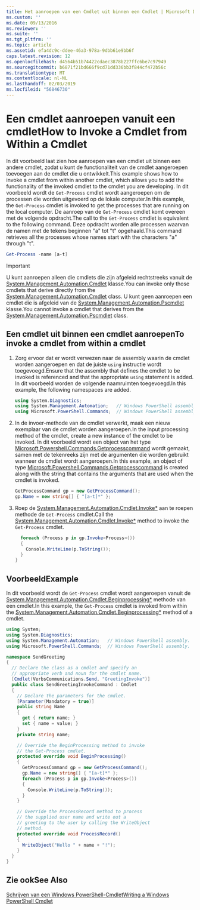 ```yaml
---
title: Het aanroepen van een Cmdlet uit binnen een Cmdlet | Microsoft Docs
ms.custom: ''
ms.date: 09/13/2016
ms.reviewer: ''
ms.suite: ''
ms.tgt_pltfrm: ''
ms.topic: article
ms.assetid: efa4dc9c-ddee-46a3-978a-9dbb61e9bb6f
caps.latest.revision: 12
ms.openlocfilehash: d4564b51b74422cdaec3878b227ffc6be7c97949
ms.sourcegitcommit: b6871f21bd666f9cd71dd336bb3f844cf472b56c
ms.translationtype: MT
ms.contentlocale: nl-NL
ms.lasthandoff: 02/03/2019
ms.locfileid: "56846730"
---
```

# <a name="how-to-invoke-a-cmdlet-from-within-a-cmdlet"></a><span data-ttu-id="a81b5-102">Een cmdlet aanroepen vanuit een cmdlet</span><span class="sxs-lookup"><span data-stu-id="a81b5-102">How to Invoke a Cmdlet from Within a Cmdlet</span></span>

<span data-ttu-id="a81b5-103">In dit voorbeeld laat zien hoe aanroepen van een cmdlet uit binnen een andere cmdlet, zodat u kunt de functionaliteit van de cmdlet aangeroepen toevoegen aan de cmdlet die u ontwikkelt.</span><span class="sxs-lookup"><span data-stu-id="a81b5-103">This example shows how to invoke a cmdlet from within another cmdlet, which allows you to add the functionality of the invoked cmdlet to the cmdlet you are developing.</span></span> <span data-ttu-id="a81b5-104">In dit voorbeeld wordt de `Get-Process` cmdlet wordt aangeroepen om de processen die worden uitgevoerd op de lokale computer.</span><span class="sxs-lookup"><span data-stu-id="a81b5-104">In this example, the `Get-Process` cmdlet is invoked to get the processes that are running on the local computer.</span></span> <span data-ttu-id="a81b5-105">De aanroep van de `Get-Process` cmdlet komt overeen met de volgende opdracht.</span><span class="sxs-lookup"><span data-stu-id="a81b5-105">The call to the `Get-Process` cmdlet is equivalent to the following command.</span></span> <span data-ttu-id="a81b5-106">Deze opdracht worden alle processen waarvan de namen met de tekens beginnen "a" tot "t" opgehaald.</span><span class="sxs-lookup"><span data-stu-id="a81b5-106">This command retrieves all the processes whose names start with the characters "a" through "t".</span></span>

```powershell
Get-Process -name [a-t]
```

> [!IMPORTANT]
> <span data-ttu-id="a81b5-107">U kunt aanroepen alleen die cmdlets die zijn afgeleid rechtstreeks vanuit de [System.Management.Automation.Cmdlet](/dotnet/api/System.Management.Automation.Cmdlet) klasse.</span><span class="sxs-lookup"><span data-stu-id="a81b5-107">You can invoke only those cmdlets that derive directly from the [System.Management.Automation.Cmdlet](/dotnet/api/System.Management.Automation.Cmdlet) class.</span></span> <span data-ttu-id="a81b5-108">U kunt geen aanroepen een cmdlet die is afgeleid van de [System.Management.Automation.Pscmdlet](/dotnet/api/System.Management.Automation.PSCmdlet) klasse.</span><span class="sxs-lookup"><span data-stu-id="a81b5-108">You cannot invoke a cmdlet that derives from the [System.Management.Automation.Pscmdlet](/dotnet/api/System.Management.Automation.PSCmdlet) class.</span></span>

## <a name="to-invoke-a-cmdlet-from-within-a-cmdlet"></a><span data-ttu-id="a81b5-109">Een cmdlet uit binnen een cmdlet aanroepen</span><span class="sxs-lookup"><span data-stu-id="a81b5-109">To invoke a cmdlet from within a cmdlet</span></span>

1. <span data-ttu-id="a81b5-110">Zorg ervoor dat er wordt verwezen naar de assembly waarin de cmdlet worden aangeroepen en dat de juiste `using` instructie wordt toegevoegd.</span><span class="sxs-lookup"><span data-stu-id="a81b5-110">Ensure that the assembly that defines the cmdlet to be invoked is referenced and that the appropriate `using` statement is added.</span></span> <span data-ttu-id="a81b5-111">In dit voorbeeld worden de volgende naamruimten toegevoegd.</span><span class="sxs-lookup"><span data-stu-id="a81b5-111">In this example, the following namespaces are added.</span></span>

    ```csharp
    using System.Diagnostics;
    using System.Management.Automation;   // Windows PowerShell assembly.
    using Microsoft.PowerShell.Commands;  // Windows PowerShell assembly.
    ```

2. <span data-ttu-id="a81b5-112">In de invoer-methode van de cmdlet verwerkt, maak een nieuw exemplaar van de cmdlet worden aangeroepen.</span><span class="sxs-lookup"><span data-stu-id="a81b5-112">In the input processing method of the cmdlet, create a new instance of the cmdlet to be invoked.</span></span> <span data-ttu-id="a81b5-113">In dit voorbeeld wordt een object van het type [Microsoft.Powershell.Commands.Getprocesscommand](/dotnet/api/Microsoft.PowerShell.Commands.GetProcessCommand) wordt gemaakt, samen met de tekenreeks zijn met de argumenten die worden gebruikt wanneer de cmdlet wordt aangeroepen.</span><span class="sxs-lookup"><span data-stu-id="a81b5-113">In this example, an object of type [Microsoft.Powershell.Commands.Getprocesscommand](/dotnet/api/Microsoft.PowerShell.Commands.GetProcessCommand) is created along with the string that contains the arguments that are used when the cmdlet is invoked.</span></span>

    ```csharp
    GetProcessCommand gp = new GetProcessCommand();
    gp.Name = new string[] { "[a-t]*" };
    ```

3. <span data-ttu-id="a81b5-114">Roep de [System.Management.Automation.Cmdlet.Invoke\*](/dotnet/api/System.Management.Automation.Cmdlet.Invoke) aan te roepen methode de `Get-Process` cmdlet.</span><span class="sxs-lookup"><span data-stu-id="a81b5-114">Call the [System.Management.Automation.Cmdlet.Invoke\*](/dotnet/api/System.Management.Automation.Cmdlet.Invoke) method to invoke the `Get-Process` cmdlet.</span></span>

    ```csharp
      foreach (Process p in gp.Invoke<Process>())
      {
        Console.WriteLine(p.ToString());
      }
    }
    ```

## <a name="example"></a><span data-ttu-id="a81b5-115">Voorbeeld</span><span class="sxs-lookup"><span data-stu-id="a81b5-115">Example</span></span>

<span data-ttu-id="a81b5-116">In dit voorbeeld wordt de `Get-Process` cmdlet wordt aangeroepen vanuit de [System.Management.Automation.Cmdlet.Beginprocessing\*](/dotnet/api/System.Management.Automation.Cmdlet.BeginProcessing) methode van een cmdlet.</span><span class="sxs-lookup"><span data-stu-id="a81b5-116">In this example, the `Get-Process` cmdlet is invoked from within the [System.Management.Automation.Cmdlet.Beginprocessing\*](/dotnet/api/System.Management.Automation.Cmdlet.BeginProcessing) method of a cmdlet.</span></span>

```csharp
using System;
using System.Diagnostics;
using System.Management.Automation;   // Windows PowerShell assembly.
using Microsoft.PowerShell.Commands;  // Windows PowerShell assembly.

namespace SendGreeting
{
  // Declare the class as a cmdlet and specify an
  // appropriate verb and noun for the cmdlet name.
  [Cmdlet(VerbsCommunications.Send, "GreetingInvoke")]
  public class SendGreetingInvokeCommand : Cmdlet
  {
    // Declare the parameters for the cmdlet.
    [Parameter(Mandatory = true)]
    public string Name
    {
      get { return name; }
      set { name = value; }
    }
    private string name;

    // Override the BeginProcessing method to invoke
    // the Get-Process cmdlet.
    protected override void BeginProcessing()
    {
      GetProcessCommand gp = new GetProcessCommand();
      gp.Name = new string[] { "[a-t]*" };
      foreach (Process p in gp.Invoke<Process>())
      {
        Console.WriteLine(p.ToString());
      }
    }

    // Override the ProcessRecord method to process
    // the supplied user name and write out a
    // greeting to the user by calling the WriteObject
    // method.
    protected override void ProcessRecord()
    {
      WriteObject("Hello " + name + "!");
    }
  }
}
```

## <a name="see-also"></a><span data-ttu-id="a81b5-117">Zie ook</span><span class="sxs-lookup"><span data-stu-id="a81b5-117">See Also</span></span>

[<span data-ttu-id="a81b5-118">Schrijven van een Windows PowerShell-Cmdlet</span><span class="sxs-lookup"><span data-stu-id="a81b5-118">Writing a Windows PowerShell Cmdlet</span></span>](./writing-a-windows-powershell-cmdlet.md)

